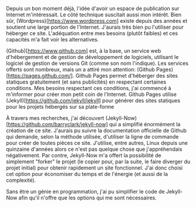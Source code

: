 Depuis un bon moment déjà, l'idée d'avoir un espace de publication sur Internet m'intéressait. Le côté technique suscitait aussi mon intérêt. Bien sûr, (Wordpress)[https://www.wordpress.com] existe depuis des années et soutient une large portion de l'Internet. J'aurais très bien pu l'utiliser pour héberger ce site. L'adéquation entre mes besoins (plutôt faibles) et ces capacités m'a fait voir les alternatives. 

(Github)[https://www.github.com] est, à la base, un service web d'hébergement et de gestion de développement de logiciels, utilisant le logiciel de gestion de versions Git (comme son nom l'indique). Les services offerts sont nombreux, mais un a attiré mon attention: (Github Pages)[https://pages.github.com/]. Github Pages permet d'héberger des sites statiques gratuitement (et sans publicités) en respectant certaines conditions. Mes besoins respectant ces conditions, j'ai commencé à m'informer pour créer mon petit coin de l'Internet. Github Pages utilise (Jekyll)[https://github.com/jekyll/jekyll] pour générer des sites statiques pour les projets hébergés sur sa plate-forme

À travers mes recherches, j'ai découvert (Jekyll-Now)[https://github.com/barryclark/jekyll-now] qui a simplifié énormément la création de ce site. J'aurais pu suivre la documentation officielle de Github qui demande, selon la méthode utilisée, d'utiliser la ligne de commande pour créer de toutes pièces ce site. J'utilise, entre autres, Linux depuis une quinzaine d'années alors ce n'est pas quelque chose que j'appréhendais négativement. Par contre, Jekyll-Now m'a offert la possibilité de simplement "forker" le projet (le copier pour, par la suite, le faire diverger du projet initial) pour obtenir rapidement un site fonctionnel. J'ai donc choisi cet option pour économiser du temps et de l'énergie (et aussi de la complexité).

Sans être un génie en programmation, j'ai pu simplifier le code de Jekyll-Now afin qu'il n'offre que les options qui me sont nécessaires.
